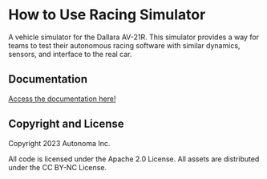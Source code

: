 # How to Use Racing Simulator

A vehicle simulator for the Dallara AV-21R. This simulator provides a way for teams to test their autonomous racing software with similar dynamics, sensors, and interface to the real car.

## Documentation
[Access the documentation here!](https://autonomalabs.github.io/AWSIM/)

## Copyright and License

Copyright 2023 Autonoma Inc.

All code is licensed under the Apache 2.0 License. All assets are distributed under the CC BY-NC License.
